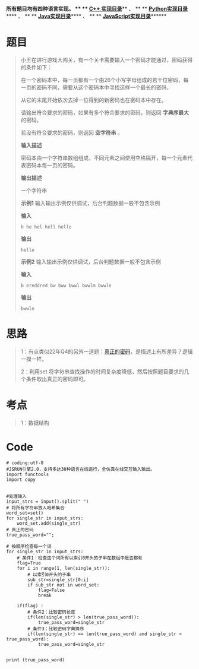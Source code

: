 **所有题目均有四种语言实现。 ** ** **[C++
实现目录](https://blog.csdn.net/misayaaaaa/category_12036814.html "C++
实现目录")****** 、 ** **
**[Python实现目录](https://blog.csdn.net/misayaaaaa/category_12111005.html
"Python实现目录")****** 、 ** **
**[Java实现目录](https://blog.csdn.net/misayaaaaa/category_12111006.html
"Java实现目录")****** 、 ** **
**[JavaScript实现目录](https://blog.csdn.net/misayaaaaa/category_12199270.html
"JavaScript实现目录")********

# 题目

> 小王在进行游戏大闯关，有一个关卡需要输入一个密码才能通过，密码获得的条件如下：
>
> 在一个密码本中，每一页都有一个由26个小写字母组成的若干位密码，每一页的密码不同，需要从这个密码本中寻找这样一个最长的密码，
>
> 从它的末尾开始依次去掉一位得到的新密码也在密码本中存在。
>
> 请输出符合要求的密码，如果有多个符合要求的密码，则返回 **字典序最大** 的密码。
>
> 若没有符合要求的密码，则返回 **空字符串** 。
>
> **输入描述**
>
> 密码本由一个字符串数组组成，不同元素之间使用空格隔开，每一个元素代表密码本每一页的密码。
>
> **输出描述**
>
> 一个字符串
>
> **示例1** 输入输出示例仅供调试，后台判题数据一般不包含示例
>
> **输入**
>
> `h he hel hell hello`
>
> **输出**
>
> `hello`
>
> **示例2** 输入输出示例仅供调试，后台判题数据一般不包含示例
>
> **输入**
>
> `b ereddred bw bww bwwl bwwlm bwwln`
>
> **输出**
>
> `bwwln`

# 思路

>
> 1：有点类似22年Q4的另外一道题：[真正的密码](https://renjie.blog.csdn.net/article/details/128052515
> "真正的密码")，是描述上有所差异？逻辑一摸一样。
>
> 2：利用set 将字符串查找操作的时间复杂度降低，然后按照题目要求的几个条件取出真正的密码即可。

# 考点

> 1：数据结构

# Code

    
    
    # coding:utf-8
    #JSRUN引擎2.0，支持多达30种语言在线运行，全仿真在线交互输入输出。 
    import functools
    import copy
     
     
    #处理输入
    input_strs = input().split(" ")
    # 将所有字符串放入哈希集合
    word_set=set()
    for single_str in input_strs:
        word_set.add(single_str)
    # 真正的密码
    true_pass_word="";
     
    # 按顺序检查每一个词
    for single_str in input_strs:
        # 条件1：检查这个词所有以索引0开头的子串在数组中是否都有
        flag=True
        for i in range(1, len(single_str)):
            # 以索引0开头的子串
            sub_str=single_str[0:i]
            if sub_str not in word_set:
                flag=False
                break
     
        if(flag) :
            # 条件2：比较密码长度
            if(len(single_str) > len(true_pass_word)):
                true_pass_word=single_str
            # 条件3：比较密码字典排序
            if(len(single_str) == len(true_pass_word) and single_str > true_pass_word):
                true_pass_word=single_str
     
     
    print (true_pass_word)

